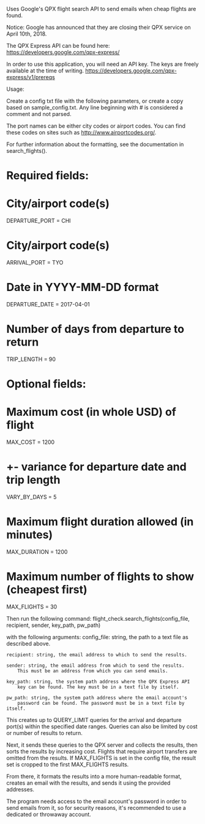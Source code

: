 Uses Google's QPX flight search API to send emails when cheap flights are found.

Notice: Google has announced that they are closing their QPX service on April 10th, 2018.

The QPX Express API can be found here:
https://developers.google.com/qpx-express/

In order to use this application, you will need an API key.
The keys are freely available at the time of writing.
https://developers.google.com/qpx-express/v1/prereqs

Usage:

Create a config txt file with the following parameters, or create a copy
based on sample_config.txt.
Any line beginning with # is considered a comment and not parsed.

The port names can be either city codes or airport codes.
You can find these codes on sites such as http://www.airportcodes.org/.

For further information about the formatting, see the documentation in search_flights().

# Required fields:
#     City/airport code(s)
DEPARTURE_PORT = CHI
#     City/airport code(s)
ARRIVAL_PORT = TYO
#     Date in YYYY-MM-DD format
DEPARTURE_DATE = 2017-04-01
#     Number of days from departure to return
TRIP_LENGTH = 90
#
# Optional fields:
#     Maximum cost (in whole USD) of flight
MAX_COST = 1200
#     +- variance for departure date and trip length
VARY_BY_DAYS = 5
#     Maximum flight duration allowed (in minutes)
MAX_DURATION = 1200
#     Maximum number of flights to show (cheapest first)
MAX_FLIGHTS = 30

Then run the following command:
flight_check.search_flights(config_file, recipient, sender, key_path, pw_path)

with the following arguments:
    config_file: string, the path to a text file as described above.

    recipient: string, the email address to which to send the results.

    sender: string, the email address from which to send the results.
        This must be an address from which you can send emails.

    key_path: string, the system path address where the QPX Express API
        key can be found. The key must be in a text file by itself.

    pw_path: string, the system path address where the email account's
        password can be found. The password must be in a text file by itself.

This creates up to QUERY_LIMIT queries for the arrival and departure port(s) within the specified date
ranges. Queries can also be limited by cost or number of results to return.

Next, it sends these queries to the QPX server and collects the results,
then sorts the results by increasing cost. Flights that require airport transfers
are omitted from the results. If MAX_FLIGHTS is set in the config file,
the result set is cropped to the first MAX_FLIGHTS results.

From there, it formats the results into a more human-readable format, creates an email
with the results, and sends it using the provided addresses.

The program needs access to the email account's password in order to send emails from it,
so for security reasons, it's recommended to use a dedicated or throwaway account.
